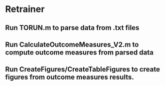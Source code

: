 # Retrainer

## Run TORUN.m to parse data from .txt files

## Run CalculateOutcomeMeasures_V2.m to compute outcome measures from parsed data

## Run CreateFigures/CreateTableFigures to create figures from outcome measures results.